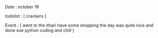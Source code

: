Date : october 19

todolist  : [
    crackers
]

Event : [
    went to the ithari 
    have some shopping 
    the day was quite nice 
    and done soe python coding and chill 
]